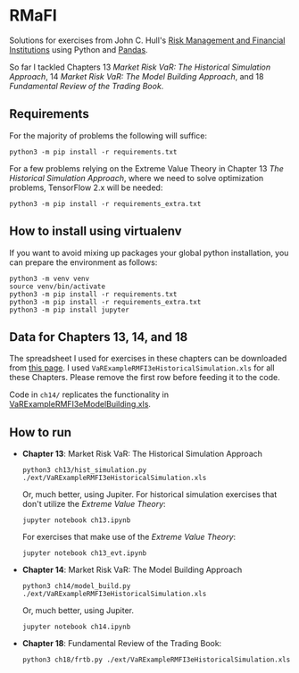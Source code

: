 # RMaFI
Solutions for exercises from John C. Hull's [Risk Management and Financial Institutions](http://www-2.rotman.utoronto.ca/~hull/riskman/index.html)
using Python and [Pandas](https://pandas.pydata.org).

So far I tackled Chapters 13 _Market Risk VaR: The Historical Simulation Approach_, 14 _Market Risk VaR: The Model Building Approach_,
and 18 _Fundamental Review of the Trading Book_.

## Requirements
For the majority of problems the following will suffice:
```commandline
python3 -m pip install -r requirements.txt
```
For a few problems relying on the Extreme Value Theory in Chapter 13 _The Historical Simulation Approach_, where we need
to solve optimization problems, TensorFlow 2.x will be needed:
```commandline
python3 -m pip install -r requirements_extra.txt
```
## How to install using virtualenv
If you want to avoid mixing up packages your  global python installation, you can prepare the environment as follows:
```commandline
python3 -m venv venv
source venv/bin/activate
python3 -m pip install -r requirements.txt
python3 -m pip install -r requirements_extra.txt
python3 -m pip install jupyter
```

## Data for Chapters 13, 14, and 18
The spreadsheet I used for exercises in these chapters can be downloaded from [this page](http://www-2.rotman.utoronto.ca/~hull/VaRExample/index.html).
I used `VaRExampleRMFI3eHistoricalSimulation.xls` for all these Chapters. Please remove the first row before feeding it to the code.

Code in `ch14/` replicates the functionality in [VaRExampleRMFI3eModelBuilding.xls](http://www-2.rotman.utoronto.ca/~hull/VaRExample/VaRExampleRMFI4eModelBuilding.xls). 

## How to run
* **Chapter 13**: Market Risk VaR: The Historical Simulation Approach
   ```commandline
   python3 ch13/hist_simulation.py ./ext/VaRExampleRMFI3eHistoricalSimulation.xls
   ```
   Or, much better, using Jupiter. For historical simulation exercises that don't utilize the _Extreme Value Theory_:
   ```commandline
   jupyter notebook ch13.ipynb
   ```
   For exercises that make use of the _Extreme Value Theory_:
   ```commandline
   jupyter notebook ch13_evt.ipynb
   ```

* **Chapter 14**: Market Risk VaR: The Model Building Approach
   ```commandline
   python3 ch14/model_build.py ./ext/VaRExampleRMFI3eHistoricalSimulation.xls
   ```
   Or, much better, using Jupiter.
   ```commandline
   jupyter notebook ch14.ipynb
   ```
* **Chapter 18**: Fundamental Review of the Trading Book:
   ```commandline
   python3 ch18/frtb.py ./ext/VaRExampleRMFI3eHistoricalSimulation.xls
   ```